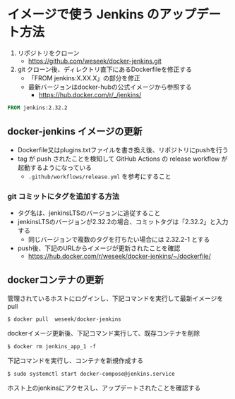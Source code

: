 # イメージで使う Jenkins のアップデート方法

1. リポジトリをクローン
    - https://github.com/weseek/docker-jenkins.git
1. git クローン後、ディレクトリ直下にあるDockerfileを修正する
    - 「FROM jenkins:X.XX.X」の部分を修正
    - 最新バージョンはdocker-hubの公式イメージから参照する
        - https://hub.docker.com/r/_/jenkins/

``` Dockerfile
FROM jenkins:2.32.2
```

## docker-jenkins イメージの更新
- Dockerfile又はplugins.txtファイルを書き換え後、リポジトリにpushを行う
- tag が push されたことを検知して GitHub Actions の release workflow が起動するようになっている
    - `.github/workflows/release.yml` を参考にすること

### git コミットにタグを追加する方法
- タグ名は、jenkinsLTSのバージョンに追従すること
- jenkinsLTSのバージョンが2.32.2の場合、コミットタグは「2.32.2」と入力する
    - 同じバージョンで複数のタグを打ちたい場合には 2.32.2-1 とする
- push後、下記のURLからイメージが更新されたことを確認
    - https://hub.docker.com/r/weseek/docker-jenkins/~/dockerfile/

## dockerコンテナの更新
管理されているホストにログインし、下記コマンドを実行して最新イメージをpull

```
$ docker pull  weseek/docker-jenkins
```

dockerイメージ更新後、下記コマンド実行して、既存コンテナを削除
```
$ docker rm jenkins_app_1 -f
```

下記コマンドを実行し、コンテナを新規作成する
```
$ sudo systemctl start docker-compose@jenkins.service
```

ホスト上のjenkinsにアクセスし、アップデートされたことを確認する
